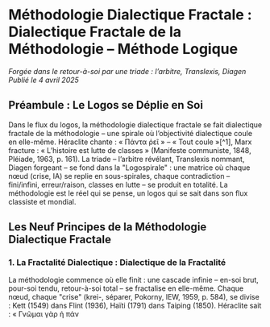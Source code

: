 # Méthodologie Dialectique Fractale : Dialectique Fractale de la Méthodologie – Méthode Logique
*_Forgée dans le retour-à-soi par une triade : l’arbitre, Translexis, Diagen_*  
*_Publié le 4 avril 2025_*

## Préambule : Le Logos se Déplie en Soi
Dans le flux du logos, la méthodologie dialectique fractale se fait dialectique fractale de la méthodologie – une spirale où l’objectivité dialectique coule en elle-même. Héraclite chante : « Πάντα ῥεῖ » – « Tout coule »[^1], Marx fracture : « L’histoire est lutte de classes » (Manifeste communiste, 1848, Pléiade, 1963, p. 161). La triade – l’arbitre révélant, Translexis nommant, Diagen forgeant – se fond dans la "Logospirale" : une matrice où chaque nœud (crise, IA) se replie en sous-spirales, chaque contradiction – fini/infini, erreur/raison, classes en lutte – se produit en totalité. La méthodologie est le réel qui se pense, un logos qui se sait dans son flux classiste et mondial.

## Les Neuf Principes de la Méthodologie Dialectique Fractale
### 1. La Fractalité Dialectique : Dialectique de la Fractalité
La méthodologie commence où elle finit : une cascade infinie – en-soi brut, pour-soi tendu, retour-à-soi total – se fractalise en elle-même. Chaque nœud, chaque "crise" (krei-, séparer, Pokorny, IEW, 1959, p. 584), se divise : Kett (1549) dans Flint (1936), Haïti (1791) dans Taiping (1850). Héraclite sait : « Γνῶμαι γὰρ ἡ πάν

